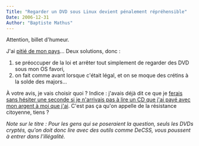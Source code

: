 ```yaml
---
Title: "Regarder un DVD sous Linux devient pénalement répréhensible"
Date: 2006-12-31
Author: "Baptiste Mathus"
---
```




Attention, billet d'humeur.

J'ai [pitié de mon
pays](http://www.couchet.org/blog/index.php?2006/12/31/213-dadvsi-sanctions-pour-le-contournement-d-une-mesure-technique-a-l-aide-d-outils-dedies)...
Deux solutions, donc :

1.  se préoccuper de la loi et arrêter tout simplement de regarder des
    DVD sous mon OS favori,
2.  on fait comme avant lorsque c'était légal, et on se moque des
    crétins à la solde des majors...

À votre avis, je vais choisir quoi ? Indice : j'avais déjà dit ce que je
[ferais sans hésiter une seconde si je n'arrivais pas à lire un CD que
j'ai payé avec mon argent à moi que
j'ai](http://batmat.net/blog/2005/12/28/208-la-fin-du-logiciel-libre).
C'est pas ça qu'on appelle de la résistance citoyenne, tiens ?

*Note sur le titre : Pour les gens qui se poseraient la question, seuls
les DVDs cryptés, qu'on doit donc lire avec des outils comme DeCSS, vous
poussent à entrer dans l'illégalité.*

